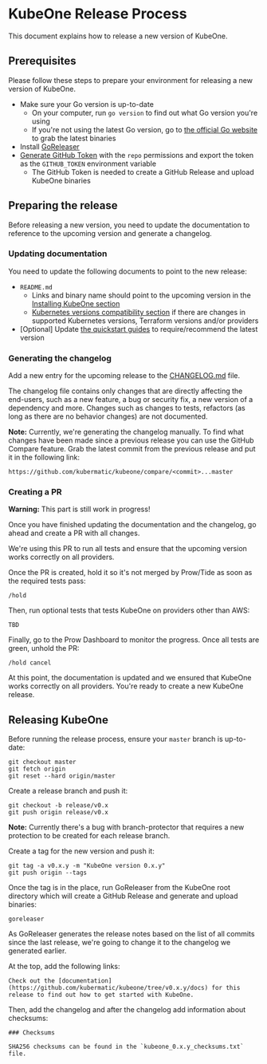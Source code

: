 # KubeOne Release Process

This document explains how to release a new version of KubeOne.

## Prerequisites

Please follow these steps to prepare your environment for releasing
a new version of KubeOne.

* Make sure your Go version is up-to-date
  * On your computer, run `go version` to find out what
  Go version you're using
  * If you're not using the latest Go version, go to
  [the official Go website][1] to grab the latest binaries
* Install [GoReleaser][2]
* [Generate GitHub Token][3] with the `repo` permissions
and export the token as the `GITHUB_TOKEN` environment variable
  * The GitHub Token is needed to create a GitHub Release and
  upload KubeOne binaries

## Preparing the release

Before releasing a new version, you need to update the documentation
to reference to the upcoming version and generate a changelog.

### Updating documentation

You need to update the following documents to point to the new release:

* `README.md`
  * Links and binary name should point to the upcoming version in the
  [Installing KubeOne section][4]
  * [Kubernetes versions compatibility section][5] if there are changes
  in supported Kubernetes versions, Terraform versions and/or providers
* [Optional] Update [the quickstart guides][6] to require/recommend
the latest version

### Generating the changelog

Add a new entry for the upcoming release to the [CHANGELOG.md][7] file.

The changelog file contains only changes that are directly affecting
the end-users, such as a new feature, a bug or security fix, a new
version of a dependency and more. Changes such as changes to tests,
refactors (as long as there are no behavior changes) are not documented.

**Note:** Currently, we're generating the changelog manually.
To find what changes have been made since a previous release
you can use the GitHub Compare feature. Grab the latest
commit from the previous release and put it in the
following link:
```
https://github.com/kubermatic/kubeone/compare/<commit>...master
```

### Creating a PR

**Warning:** This part is still work in progress!

Once you have finished updating the documentation and the
changelog, go ahead and create a PR with all changes.

We're using this PR to run all tests and ensure that
the upcoming version works correctly on all providers.

Once the PR is created, hold it so it's not merged by
Prow/Tide as soon as the required tests pass:
```
/hold
```

Then, run optional tests that tests KubeOne on providers
other than AWS:
```
TBD
```

Finally, go to the Prow Dashboard to monitor the progress.
Once all tests are green, unhold the PR:
```
/hold cancel
```

At this point, the documentation is updated and we ensured that
KubeOne works correctly on all providers. You're ready
to create a new KubeOne release.

## Releasing KubeOne

Before running the release process, ensure your
`master` branch is up-to-date:

```
git checkout master
git fetch origin
git reset --hard origin/master
```

Create a release branch and push it:

```
git checkout -b release/v0.x
git push origin release/v0.x
```

**Note:** Currently there's a bug with branch-protector that
requires a new protection to be created for each release branch.

Create a tag for the new version and push it:

```
git tag -a v0.x.y -m "KubeOne version 0.x.y"
git push origin --tags
```

Once the tag is in the place, run GoReleaser from the KubeOne
root directory which will create a GitHub Release and generate
and upload binaries:

```
goreleaser
```

As GoReleaser generates the release notes based on the list of
all commits since the last release, we're going to change it
to the changelog we generated earlier.

At the top, add the following links:

```
Check out the [documentation](https://github.com/kubermatic/kubeone/tree/v0.x.y/docs) for this release to find out how to get started with KubeOne.
```

Then, add the changelog and after the changelog add information
about checksums:

```
### Checksums

SHA256 checksums can be found in the `kubeone_0.x.y_checksums.txt` file.
```

[1]: https://golang.org/dl/
[2]: https://goreleaser.com/install/
[3]: https://help.github.com/en/articles/creating-a-personal-access-token-for-the-command-line
[4]: https://github.com/kubermatic/kubeone#installing-kubeone
[5]: https://github.com/kubermatic/kubeone#kubernetes-versions-compatibility
[6]: https://github.com/kubermatic/kubeone/tree/master/docs
[7]: https://github.com/kubermatic/kubeone/blob/master/CHANGELOG.md
